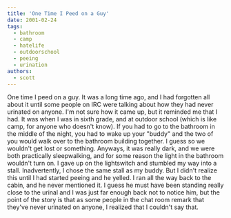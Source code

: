 ```yaml
---
title: 'One Time I Peed on a Guy'
date: 2001-02-24
tags:
  - bathroom
  - camp
  - hatelife
  - outdoorschool
  - peeing
  - urination
authors:
  - scott
---
```


One time I peed on a guy. It was a long time ago, and I had forgotten all about it until some people on IRC were talking about how they had never urinated on anyone. I'm not sure how it came up, but it reminded me that I had. It was when I was in sixth grade, and at outdoor school (which is like camp, for anyone who doesn't know). If you had to go to the bathroom in the middle of the night, you had to wake up your "buddy" and the two of you would walk over to the bathroom building together. I guess so we wouldn't get lost or something. Anyways, it was really dark, and we were both practically sleepwalking, and for some reason the light in the bathroom wouldn't turn on. I gave up on the lightswitch and stumbled my way into a stall. Inadvertently, I chose the same stall as my buddy. But I didn't realize this until I had started peeing and he yelled. I ran all the way back to the cabin, and he never mentioned it. I guess he must have been standing really close to the urinal and I was just far enough back not to notice him, but the point of the story is that as some people in the chat room remark that they've never urinated on anyone, I realized that I couldn't say that.

